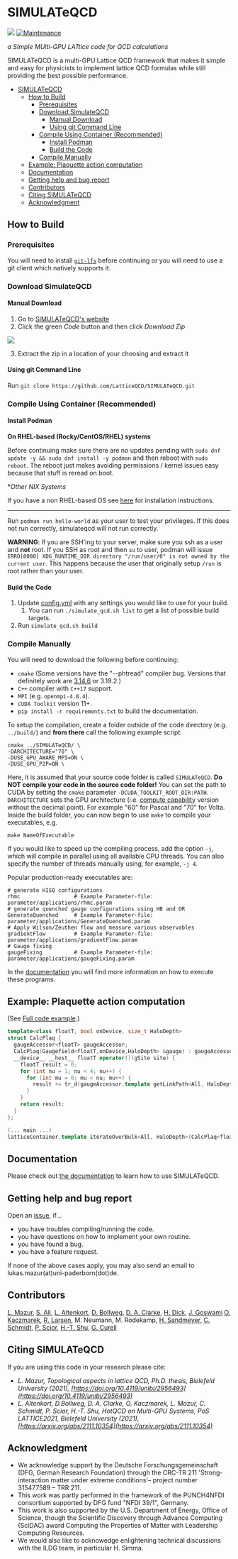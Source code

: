 # SIMULATeQCD


[![](https://img.shields.io/badge/docs-dev-blue.svg)](https://latticeqcd.github.io/SIMULATeQCD)
[![Maintenance](https://img.shields.io/badge/Maintained%3F-yes-green.svg)](https://github.com/LatticeQCD/SIMULATeQCD/commits/main)


*a SImple MUlti-GPU LATtice code for QCD calculations*


SIMULATeQCD is a multi-GPU Lattice QCD framework that makes it simple and easy for physicists to implement lattice QCD formulas while still providing the best possible performance.

- [SIMULATeQCD](#simulateqcd)
  - [How to Build](#how-to-build)
    - [Prerequisites](#prerequisites)
    - [Download SimulateQCD](#download-simulateqcd)
      - [Manual Download](#manual-download)
      - [Using git Command Line](#using-git-command-line)
    - [Compile Using Container (Recommended)](#compile-using-container-recommended)
      - [Install Podman](#install-podman)
      - [Build the Code](#build-the-code)
    - [Compile Manually](#compile-manually)
  - [Example: Plaquette action computation](#example-plaquette-action-computation)
  - [Documentation](#documentation)
  - [Getting help and bug report](#getting-help-and-bug-report)
  - [Contributors](#contributors)
  - [Citing SIMULATeQCD](#citing-simulateqcd)
  - [Acknowledgment](#acknowledgment)

## How to Build

### Prerequisites

You will need to install [`git-lfs`](https://git-lfs.github.com/) before continuing or you will need to use a git client which natively supports it.

### Download SimulateQCD

#### Manual Download

1. Go to [SIMULATeQCD's website](https://github.com/LatticeQCD/SIMULATeQCD)
2. Click the green *Code* button and then click *Download Zip*

![](images/2023-04-15-06-03-10.png)

3. Extract the zip in a location of your choosing and extract it

#### Using git Command Line

Run `git clone https://github.com/LatticeQCD/SIMULATeQCD.git`

### Compile Using Container (Recommended)

#### Install Podman

**On RHEL-based (Rocky/CentOS/RHEL) systems**

Before continuing make sure there are no updates pending with `sudo dnf update -y && sudo dnf install -y podman` and then reboot with `sudo reboot`. The reboot just makes avoiding permissions / kernel issues easy because that stuff is reread on boot. 

**Other *NIX Systems**

If you have a non RHEL-based OS see [here](https://podman.io/getting-started/installation.html#linux-distributions) for installation instructions.

------------

Run `podman run hello-world` as your user to test your privileges. If this does not run correctly, simulateqcd will not run correctly.

**WARNING**: If you are SSH'ing to your server, make sure you ssh as a user and **not** root. If you SSH as root and then `su` to user, podman will issue `ERRO[0000] XDG_RUNTIME_DIR directory "/run/user/0" is not owned by the current user`. This happens because the user that originally setup `/run` is root rather than your user.

#### Build the Code

1. Update [config.yml](./config.yml) with any settings you would like to use for your build.
   1. You can run `./simulate_qcd.sh list` to get a list of possible build targets.
2. Run `simulate_qcd.sh build`

### Compile Manually

You will need to download the following before continuing:

* `cmake` (Some versions have the "--phtread" compiler bug. Versions that definitely work are [3.14.6](https://gitlab.kitware.com/cmake/cmake/tree/v3.14.6) or 3.19.2.)
* `C++` compiler with `C++17` support.
* `MPI` (e.g. `openmpi-4.0.4`).
* `CUDA Toolkit` version 11+. 
* `pip install -r requirements.txt` to build the documentation.

To setup the compilation, create a folder outside of the code directory (e.g. `../build/`) and **from there** call the following example script: 
```shell
cmake ../SIMULATeQCD/ \
-DARCHITECTURE="70" \
-DUSE_GPU_AWARE_MPI=ON \
-DUSE_GPU_P2P=ON \
``` 
Here, it is assumed that your source code folder is called `SIMULATeQCD`. **Do NOT compile your code in the source code folder!**
You can set the path to CUDA by setting the `cmake` parameter `-DCUDA_TOOLKIT_ROOT_DIR:PATH`.
`-DARCHITECTURE` sets the GPU architecture (i.e. [compute capability](https://en.wikipedia.org/wiki/CUDA#GPUs_supported) version without the decimal point). For example "60" for Pascal and "70" for Volta. 
Inside the build folder, you can now begin to use `make` to compile your executables, e.g. 
```shell
make NameOfExecutable
```
If you would like to speed up the compiling process, add the option `-j`, which will compile in parallel using all available CPU threads. You can also specify the number of threads manually using, for example, `-j 4`.

Popular production-ready executables are:
```Shell
# generate HISQ configurations
rhmc                 # Example Parameter-file: parameter/applications/rhmc.param
# generate quenched gauge configurations using HB and OR
GenerateQuenched     # Example Parameter-file: parameter/applications/GenerateQuenched.param
# Apply Wilson/Zeuthen flow and measure various observables
gradientFlow         # Example Parameter-file: parameter/applications/gradientFlow.param
# Gauge fixing
gaugeFixing          # Example Parameter-file: parameter/applications/gaugeFixing.param
```
In the [documentation](https://latticeqcd.github.io/SIMULATeQCD/03_applications/applications.html) you will find more information on how to execute these programs.

## Example: Plaquette action computation

(See [Full code example](https://github.com/LatticeQCD/SIMULATeQCD/blob/main/src/examples/main_plaquette.cu).)

```C++
template<class floatT, bool onDevice, size_t HaloDepth>
struct CalcPlaq {
  gaugeAccessor<floatT> gaugeAccessor;
  CalcPlaq(Gaugefield<floatT,onDevice,HaloDepth> &gauge) : gaugeAccessor(gauge.getAccessor()){}
  __device__ __host__ floatT operator()(gSite site) {
    floatT result = 0;
    for (int nu = 1; nu < 4; nu++) {
      for (int mu = 0; mu < nu; mu++) {
        result += tr_d(gaugeAccessor.template getLinkPath<All, HaloDepth>(site, mu, nu, Back(mu), Back(nu)));
      }
    }
    return result;
  }
};

(... main ...)
latticeContainer.template iterateOverBulk<All, HaloDepth>(CalcPlaq<floatT, HaloDepth>(gauge))
```


## Documentation

Please check out [the documentation](https://latticeqcd.github.io/SIMULATeQCD) to learn how to use SIMULATeQCD.

## Getting help and bug report
Open an [issue](https://github.com/LatticeQCD/SIMULATeQCD/issues), if...
- you have troubles compiling/running the code.
- you have questions on how to implement your own routine.
- you have found a bug.
- you have a feature request.

If none of the above cases apply, you may also send an email to lukas.mazur(at)uni-paderborn(dot)de.


## Contributors

[L. Mazur](https://github.com/lukas-mazur), 
[S. Ali](https://github.com/Sajidali1031), 
[L. Altenkort](https://github.com/luhuhis), 
[D. Bollweg](https://github.com/dbollweg), 
[D. A. Clarke](https://github.com/clarkedavida), 
[H. Dick](https://github.com/redweasel),
[J. Goswami](https://github.com/jishnuxx)
[O. Kaczmarek](https://github.com/olaf-kaczmarek), 
[R. Larsen](https://github.com/RasmusNL), 
M. Neumann,
M. Rodekamp, 
[H. Sandmeyer](https://github.com/hsandmeyer), 
[C. Schmidt](https://github.com/schmidt74), 
[P. Scior](https://github.com/philomat), 
[H.-T. Shu](https://github.com/haitaoshu), 
[G. Curell](https://github.com/grantcurell/)

## Citing SIMULATeQCD

If you are using this code in your research please cite:

- *L. Mazur, Topological aspects in lattice QCD, Ph.D. thesis, Bielefeld University (2021), [https://doi.org/10.4119/unibi/2956493](https://doi.org/10.4119/unibi/2956493)*
- *L. Altenkort, D.Bollweg, D. A. Clarke, O. Kaczmarek, L. Mazur, C. Schmidt, P. Scior, H.-T. Shu, HotQCD on Multi-GPU Systems, PoS LATTICE2021, Bielefeld University (2021), [https://arxiv.org/abs/2111.10354](https://arxiv.org/abs/2111.10354)*

## Acknowledgment

- We acknowledge support by the Deutsche Forschungsgemeinschaft (DFG, German Research Foundation) through the CRC-TR 211 
'Strong-interaction matter under extreme conditions'– project number 315477589 – TRR 211.
- This work was partly performed in the framework of the PUNCH4NFDI consortium supported by DFG fund "NFDI 39/1", Germany.
- This work is also supported by the U.S. Department of Energy, Office of Science, though the Scientific Discovery through Advance 
Computing (SciDAC) award Computing the Properties of Matter with Leadership Computing Resources.
- We would also like to acknowedge enlightening technical discussions with the ILDG team, in particular H. Simma. 
